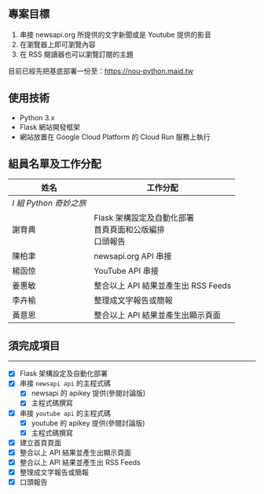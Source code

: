 ## 專案目標
1. 串接 newsapi.org 所提供的文字新聞或是 Youtube 提供的影音
2. 在瀏覽器上即可瀏覽內容
3. 在 RSS 閱讀器也可以瀏覽訂閱的主題

目前已經先把基底部署一份至：https://nou-python.maid.tw

## 使用技術
* Python 3.x 
* Flask 網站開發框架
* 網站放置在 Google Cloud Platform 的 Cloud Run 服務上執行

## 組員名單及工作分配
| 姓名                     | 工作分配                                    |
|--------|-----------------------------------------|
| *I 組 Python 奇妙之旅* |                                         | 
| 謝育典    | Flask 架構設定及自動化部署<br/>首頁頁面和公版編排<br/>口頭報告 | 
| 陳柏聿    | newsapi.org API 串接                      |
| 楊函倞    | YouTube API 串接                          |
| 姜惠敏    |  整合以上 API 結果並產生出 RSS Feeds                                        |
| 李卉榆    |  整理成文字報告或簡報                                        |
| 黃意恩    | 整合以上 API 結果並產生出顯示頁面                                        |

## 須完成項目
---
* [x] Flask 架構設定及自動化部署
* [x] 串接 `newsapi api` 的主程式碼
  * [x] newsapi 的 apikey 提供(參閱討論版)
  * [x] 主程式碼撰寫
* [x] 串接 `youtube api` 的主程式碼
  * [x] youtube 的 apikey 提供(參閱討論版)
  * [x] 主程式碼撰寫
* [x] 建立首頁頁面
* [x] 整合以上 API 結果並產生出顯示頁面
* [x] 整合以上 API 結果並產生出 RSS Feeds
* [x] 整理成文字報告或簡報
* [x] 口頭報告